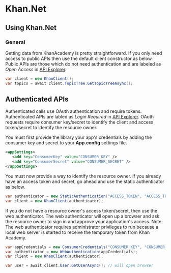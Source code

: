 # Khan.Net
## Using Khan.Net
### General
Getting data from KhanAcademy is pretty straightforward. If you only need access to public APIs then use the default client constructor as below. Public APIs are those which do not need authentication and are labeled as *Open Access* in [API Explorer](http://api-explorer.khanacademy.org/).
```c#
var client = new KhanClient();
var topics = await client.TopicTree.GetTopicTreeAsync();
```

## Authenticated APIs
Authenticated calls use OAuth authentication and require tokens. Authenticated APIs are labled as *Login Required* in [API Explorer](http://api-explorer.khanacademy.org/). OAuth requests require consumer key/secret to identify the client and access token/secret to identify the resource owner.

You must first provide the library your app's credentials by adding the consumer key and secret to your **App.config** settings file.

```xml
<appSettings>
   <add key="ConsumerKey" value="CONSUMER_KEY" />
   <add key="ConsumerSecret" value="CONSUMER_SECRET" />
</appSettings>
```

You must now provide a way to identify the resource owner. If you already have an access token and secret, go ahead and use the static authenticator as below.

```c#
var authenticator = new StaticAuthentication("ACCESS_TOKEN", "ACCESS_TOKEN_SECRET");
var client = new KhanClient(authenticator);
```

If you do not have a resource owner's access token/secret, then use the web authenticator. The web authenticator will open up a browser and ask the resource owner to sign in and approve your application's access. Note: The web authenticator requires administrator privileges to run because a local web server is started to receive the temporary token from Khan Academy.

```c#
var appCredentials = new ConsumerCredentials("CONSUMER_KEY", "CONSUMER_SECRET");
var authenticator = new WebAuthentication(appCredentials);
var client = new KhanClient(authenticator);

var user = await client.User.GetUserAsync(); // will open browser
```
